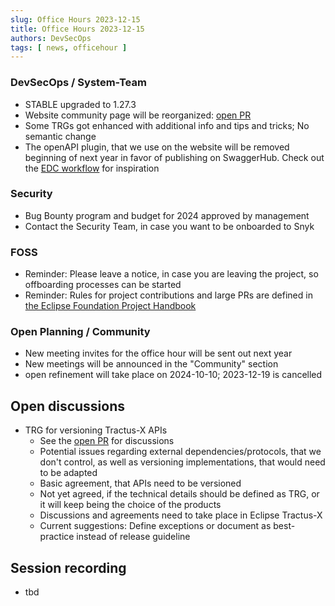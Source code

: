 ```yaml
---
slug: Office Hours 2023-12-15
title: Office Hours 2023-12-15
authors: DevSecOps
tags: [ news, officehour ]
---
```



### DevSecOps / System-Team

- STABLE upgraded to 1.27.3
- Website community page will be reorganized: [open PR](https://github.com/eclipse-tractusx/eclipse-tractusx.github.io/pull/552)
- Some TRGs got enhanced with additional info and tips and tricks; No semantic change
- The openAPI plugin, that we use on the website will be removed beginning of next year in favor of publishing on SwaggerHub.
  Check out the [EDC workflow](https://github.com/eclipse-tractusx/tractusx-edc/blob/main/.github/workflows/publish-swaggerhub.yaml) for inspiration

### Security

- Bug Bounty program and budget for 2024 approved by management
- Contact the Security Team, in case you want to be onboarded to Snyk

### FOSS

- Reminder: Please leave a notice, in case you are leaving the project, so offboarding processes can be started
- Reminder: Rules for project contributions and large PRs are defined in [the Eclipse Foundation Project Handbook](https://www.eclipse.org/projects/handbook/#ip-project-content)

### Open Planning / Community

- New meeting invites for the office hour will be sent out next year
- New meetings will be announced in the "Community" section
- open refinement will take place on 2024-10-10; 2023-12-19 is cancelled

## Open discussions

- TRG for versioning Tractus-X APIs
  - See the [open PR](https://github.com/eclipse-tractusx/eclipse-tractusx.github.io/pull/526) for discussions
  - Potential issues regarding external dependencies/protocols, that we don't control, as well as versioning implementations, that would need to be adapted
  - Basic agreement, that APIs need to be versioned
  - Not yet agreed, if the technical details should be defined as TRG, or it will keep being the choice of the products
  - Discussions and agreements need to take place in Eclipse Tractus-X
  - Current suggestions: Define exceptions or document as best-practice instead of release guideline

## Session recording

- tbd
